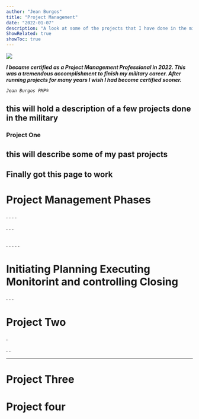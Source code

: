 ```yaml
---
author: "Jean Burgos"
title: "Project Management"
date: "2022-01-07"
description: "A look at some of the projects that I have done in the military"
ShowRelated: true
showToc: true
---
```

![](/blog/certifications/pmp.png)

***I became certified as a Project Management Professional in 2022. This was a tremendous accomplishment to finish my military career. After running projects for many years I wish I had become certified sooner.***

*`Jean Burgos PMP®`*


## this will hold a description of a few projects done in the military

### Project One

## this will describe some of my past projects

## Finally got this page to work

# Project Management Phases
.
.
.
.

.
.
.
##

.
.
.
.
.
##

# Initiating Planning Executing Monitorint and controlling Closing


.
.
.

# Project Two


.

.
.


---

# Project Three

# Project four
